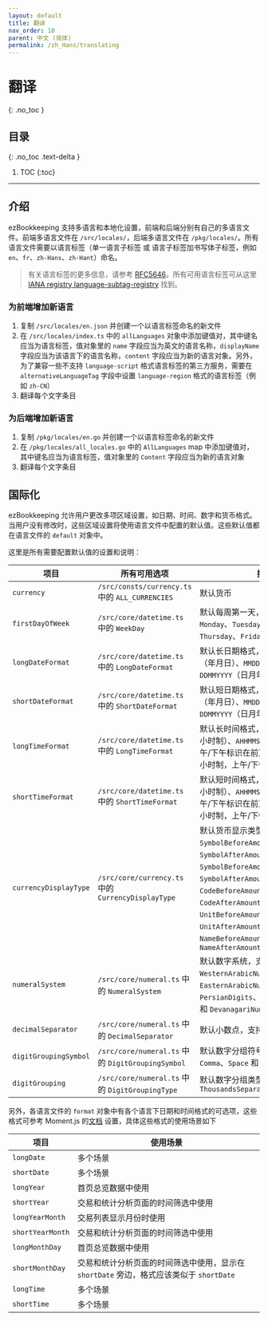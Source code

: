 ```yaml
---
layout: default
title: 翻译
nav_order: 10
parent: 中文 (简体)
permalink: /zh_Hans/translating
---
```


# 翻译
{: .no_toc }

## 目录
{: .no_toc .text-delta }

1. TOC
{:toc}

---

## 介绍

ezBookkeeping 支持多语言和本地化设置，前端和后端分别有自己的多语言文件。前端多语言文件在 `/src/locales/`，后端多语言文件在 `/pkg/locales/`。所有语言文件需要以语言标签（单一语言子标签 或 语言子标签加书写体子标签，例如 `en`、`fr`、`zh-Hans`、`zh-Hant`）命名。

> 有关语言标签的更多信息，请参考 [RFC56​​46](https://www.rfc-editor.org/rfc/rfc5646.html)。所有可用语言标签可从这里 [IANA registry language-subtag-registry](https://www.iana.org/assignments/language-subtag-registry/language-subtag-registry) 找到。

### 为前端增加新语言

1. 复制 `/src/locales/en.json` 并创建一个以语言标签命名的新文件
2. 在 `/src/locales/index.ts` 中的 `allLanguages` 对象中添加键值对，其中键名应当为语言标签，值对象里的 `name` 字段应当为英文的语言名称，`displayName` 字段应当为该语言下的语言名称，`content` 字段应当为新的语言对象。另外，为了兼容一些不支持 `language-script` 格式语言标签的第三方服务，需要在 `alternativeLanguageTag` 字段中设置 `language-region` 格式的语言标签（例如 `zh-CN`）
3. 翻译每个文字条目

### 为后端增加新语言

1. 复制 `/pkg/locales/en.go` 并创建一个以语言标签命名的新文件
2. 在 `/pkg/locales/all_locales.go` 中的 `AllLanguages` map 中添加键值对，其中键名应当为语言标签，值对象里的 `Content` 字段应当为新的语言对象
3. 翻译每个文字条目

## 国际化

ezBookkeeping 允许用户更改多项区域设置，如日期、时间、数字和货币格式。当用户没有修改时，这些区域设置将使用语言文件中配置的默认值。这些默认值都在语言文件的 `default` 对象中。

这里是所有需要配置默认值的设置和说明：

| 项目 | 所有可用选项 | 描述 |
| --- | --- | --- |
| `currency` | `/src/consts/currency.ts` 中的 `ALL_CURRENCIES` | 默认货币 |
| `firstDayOfWeek` | `/src/core/datetime.ts` 中的 `WeekDay` | 默认每周第一天，支持 `Sunday`、`Monday`、`Tuesday`、`Wednesday`、`Thursday`、`Friday` 和 `Saturday` |
| `longDateFormat` | `/src/core/datetime.ts` 中的 `LongDateFormat` | 默认长日期格式，支持 `YYYYMMDD`（年月日）、`MMDDYYYY`（月日年） 和 `DDMMYYYY`（日月年） |
| `shortDateFormat` | `/src/core/datetime.ts` 中的 `ShortDateFormat` | 默认短日期格式，支持 `YYYYMMDD`（年月日）、`MMDDYYYY`（月日年） 和 `DDMMYYYY`（日月年） |
| `longTimeFormat` | `/src/core/datetime.ts` 中的 `LongTimeFormat` | 默认长时间格式，支持 `HHMMSS`（24小时制）、`AHHMMSS`（12小时制，上午/下午标识在前） 和 `HHMMSSA`（12小时制，上午/下午标识在后） |
| `shortTimeFormat` | `/src/core/datetime.ts` 中的 `ShortTimeFormat` | 默认短时间格式，支持 `HHMMSS`（24小时制）、`AHHMMSS`（12小时制，上午/下午标识在前） 和 `HHMMSSA`（12小时制，上午/下午标识在后） |
| `currencyDisplayType` | `/src/core/currency.ts` 中的 `CurrencyDisplayType` | 默认货币显示类型，支持 `None`、`SymbolBeforeAmount`、`SymbolAfterAmount`、`SymbolBeforeAmountWithoutSpace`、`SymbolAfterAmountWithoutSpace`、`CodeBeforeAmount`、`CodeAfterAmount`、`UnitBeforeAmount`、`UnitAfterAmount`、`NameBeforeAmount` 和 `NameAfterAmount` |
| `numeralSystem` | `/src/core/numeral.ts` 中的 `NumeralSystem` | 默认数字系统，支持 `WesternArabicNumerals`、`EasternArabicNumerals`、`PersianDigits`、`BurmeseNumerals` 和 `DevanagariNumerals` |
| `decimalSeparator` | `/src/core/numeral.ts` 中的 `DecimalSeparator` | 默认小数点，支持 `Dot` 和 `Comma` |
| `digitGroupingSymbol` | `/src/core/numeral.ts` 中的 `DigitGroupingSymbol` | 默认数字分组符号，支持 `Dot`、`Comma`、`Space` 和 `Apostrophe` |
| `digitGrouping` | `/src/core/numeral.ts` 中的 `DigitGroupingType` | 默认数字分组类型，支持 `None` 和 `ThousandsSeparator` |

另外，各语言文件的 `format` 对象中有各个语言下日期和时间格式的可选项，这些格式可参考 Moment.js 的[文档](https://momentjs.com/docs/#/displaying/) 设置，具体这些格式的使用场景如下

| 项目 | 使用场景 |
| --- | --- |
| `longDate` | 多个场景 |
| `shortDate` | 多个场景 |
| `longYear` | 首页总览数据中使用 |
| `shortYear` | 交易和统计分析页面的时间筛选中使用 |
| `longYearMonth` | 交易列表显示月份时使用 |
| `shortYearMonth` | 交易和统计分析页面的时间筛选中使用 |
| `longMonthDay` | 首页总览数据中使用 |
| `shortMonthDay` | 交易和统计分析页面的时间筛选中使用，显示在 `shortDate` 旁边，格式应该类似于 `shortDate` |
| `longTime` | 多个场景 |
| `shortTime` | 多个场景 |
